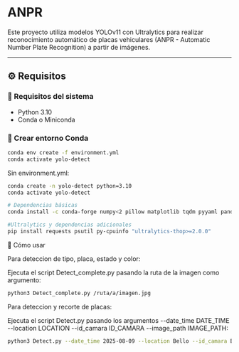 # ANPR

Este proyecto utiliza modelos YOLOv11 con Ultralytics para realizar reconocimiento automático de placas vehiculares (ANPR - Automatic Number Plate Recognition) a partir de imágenes. 

---

## ⚙️ Requisitos

### 🔹 Requisitos del sistema

- Python 3.10
- Conda o Miniconda

### 🔹 Crear entorno Conda

```bash
conda env create -f environment.yml
conda activate yolo-detect
```
Sin environment.yml:

```bash
conda create -n yolo-detect python=3.10
conda activate yolo-detect

# Dependencias básicas
conda install -c conda-forge numpy<2 pillow matplotlib tqdm pyyaml pandas seaborn pip requests opencv=4.8.0.76 

#Ultralytics y dependencias adicionales
pip install requests psutil py-cpuinfo "ultralytics-thop>=2.0.0"
```

🚀 Cómo usar

Para deteccion de tipo, placa, estado y color:

Ejecuta el script Detect_complete.py pasando la ruta de la imagen como argumento:

```bash
python3 Detect_complete.py /ruta/a/imagen.jpg
```

Para deteccion y recorte de placas:

Ejecuta el script Detect.py pasando los argumentos --date_time DATE_TIME --location LOCATION --id_camara ID_CAMARA --image_path IMAGE_PATH: 

```bash
python3 Detect.py --date_time 2025-08-09 --location Bello --id_camara Bello3 --image_path /Users/sarboledab/Downloads/carro4.jpg
```
